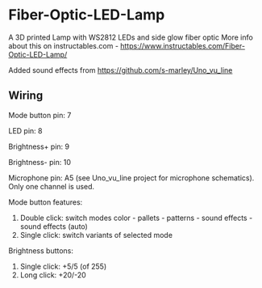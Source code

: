 # Fiber-Optic-LED-Lamp

A 3D printed Lamp with WS2812 LEDs and side glow fiber optic
More info about this on instructables.com - https://www.instructables.com/Fiber-Optic-LED-Lamp/

Added sound effects from https://github.com/s-marley/Uno_vu_line

## Wiring

Mode button pin: 7

LED pin: 8

Brightness+ pin: 9

Brightness- pin: 10

Microphone pin: A5 (see Uno_vu_line project for microphone schematics). Only one channel is used.

Mode button features:

1. Double click: switch modes color - pallets - patterns - sound effects - sound effects (auto)
2. Single click: switch variants of selected mode

Brightness buttons:

1. Single click: +5/5 (of 255)
2. Long click: +20/-20